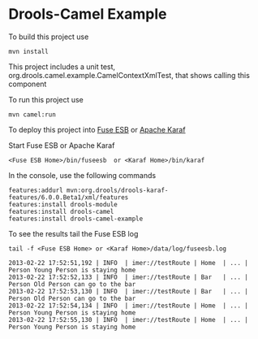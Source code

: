 Drools-Camel Example
=====================

To build this project use

    mvn install

This project includes a unit test, org.drools.camel.example.CamelContextXmlTest, that shows calling this component

To run this project use

    mvn camel:run

To deploy this project into [Fuse ESB](http://fusesource.com/downloads) or [Apache Karaf](http://karaf.apache.org/index/community/download.html)

Start Fuse ESB or Apache Karaf

    <Fuse ESB Home>/bin/fuseesb  or <Karaf Home>/bin/karaf

In the console, use the following commands

    features:addurl mvn:org.drools/drools-karaf-features/6.0.0.Beta1/xml/features
    features:install drools-module
    features:install drools-camel
    features:install drools-camel-example

To see the results tail the Fuse ESB log

    tail -f <Fuse ESB Home> or <Karaf Home>/data/log/fuseesb.log
    
    2013-02-22 17:52:51,192 | INFO  | imer://testRoute | Home  | ... | Person Young Person is staying home
    2013-02-22 17:52:52,133 | INFO  | imer://testRoute | Bar   | ... | Person Old Person can go to the bar
    2013-02-22 17:52:53,130 | INFO  | imer://testRoute | Bar   | ... | Person Old Person can go to the bar
    2013-02-22 17:52:54,134 | INFO  | imer://testRoute | Home  | ... | Person Young Person is staying home
    2013-02-22 17:52:55,130 | INFO  | imer://testRoute | Home  | ... | Person Young Person is staying home

